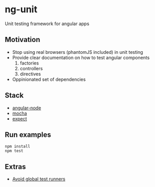 ng-unit
=======

Unit testing framework for angular apps

Motivation
----------

*   Stop using real browsers (phantomJS included) in unit testing
*   Provide clear documentation on how to test angular components
    1.  factories
    2.  controllers
    3.  directives
*   Oppinionated set of dependencies

Stack
-----

*   [angular-node](https://github.com/bclinkinbeard/angular)
*   [mocha](https://github.com/mochajs/mocha)
*   [expect](https://github.com/Automattic/expect.js)

Run examples
------------

    npm install
    npm test

Extras
------

*   [Avoid global test runners](http://blog.millermedeiros.com/node-js-protip-avoid-global-test-runners/)